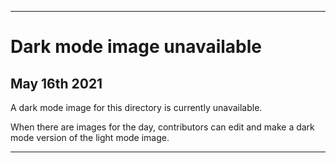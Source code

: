 
***
 
# Dark mode image unavailable

## May 16th 2021

A dark mode image for this directory is currently unavailable.

When there are images for the day, contributors can edit and make a dark mode version of the light mode image.

***
